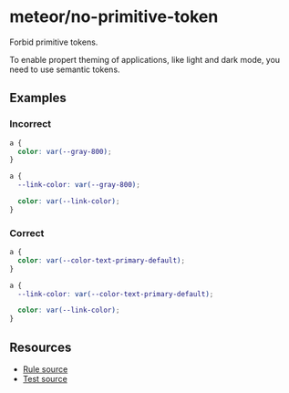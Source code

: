 # meteor/no-primitive-token

Forbid primitive tokens.

To enable propert theming of applications, like light and dark mode, you need to use
semantic tokens.

## Examples

### Incorrect

```css
a {
  color: var(--gray-800);
}
```

```css
a {
  --link-color: var(--gray-800);

  color: var(--link-color);
}
```

### Correct

```css
a {
  color: var(--color-text-primary-default);
}
```

```css
a {
  --link-color: var(--color-text-primary-default);

  color: var(--link-color);
}
```

## Resources

- [Rule source](https://github.com/heyframe/meteor/blob/main/packages/stylelint-plugin-meteor/src/rules/no-primitive-token/index.ts)
- [Test source](https://github.com/heyframe/meteor/blob/main/packages/stylelint-plugin-meteor/src/rules/no-primitive-token/no-primitive-token.test.ts)
